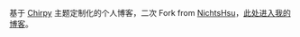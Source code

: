 基于 [Chirpy](https://github.com/cotes2020/jekyll-theme-chirpy) 主题定制化的个人博客，二次 Fork from [
NichtsHsu](https://github.com/NichtsHsu/nichtshsu.github.io)，[此处进入我的博客](https://ycyofmine.github.io/)。
